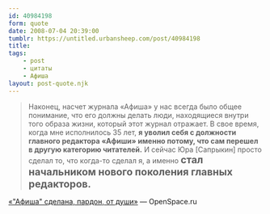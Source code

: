 ```yaml
---
id: 40984198
form: quote
date: 2008-07-04 20:39:00
tumblr: https://untitled.urbansheep.com/post/40984198
title: 
tags:
    - post
    - цитаты
    - Афиша
layout: post-quote.njk
---
```


<blockquote>
Наконец, насчет журнала «Афиша» у нас всегда было общее понимание, что его должны делать люди, находящиеся внутри того образа жизни, который этот журнал отражает. В свое время, когда мне исполнилось 35 лет, <strong>я уволил себя с должности главного редактора «Афиши» именно потому, что сам перешел в другую категорию читателей.</strong> И сейчас Юра [Сапрыкин] просто сделал то, что когда-то сделал я, а именно <strong style="font-size:1.4em;">стал начальником нового поколения главных редакторов.</strong>
</blockquote>

<a href="http://www.openspace.ru/media/paper/details/1913/">«&quot;Афиша&quot; сделана, пардон, от души»</a> — OpenSpace.ru
